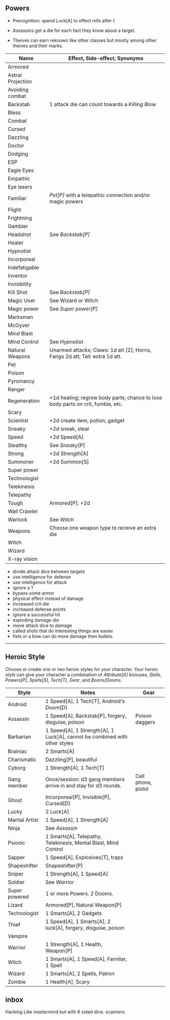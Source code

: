 ## Powers

- Precognition: spend Luck[A] to effect rolls after t

- Assassins get a die for each fact they know about a target.

- Theives can earn reknown like other classes but mostly among other theives and their marks.

| Name              | Effect, Side-effect, Synonyms                                                |
|-------------------|------------------------------------------------------------------------------|
| Armored           |                                                                              |
| Astral Projection |                                                                              |
| Avoiding combat   |                                                                              |
| Backstab          | 1 attack die can count towards a *Killing Blow*                              |
| Bless             |                                                                              |
| Combat            |                                                                              |
| Cursed            |                                                                              |
| Dazzling          |                                                                              |
| Doctor            |                                                                              |
| Dodging           |                                                                              |
| ESP               |                                                                              |
| Eagle Eyes        |                                                                              |
| Empathic          |                                                                              |
| Eye lasers        |                                                                              |
| Familiar          | *Pet[P]* with a telepathic connection and/or magic powers                    |
| Flight            |                                                                              |
| Frightning        |                                                                              |
| Gambler           |                                                                              |
| Headshot          | See *Backstab[P]*                                                            |
| Healer            |                                                                              |
| Hypnotist         |                                                                              |
| Incorporeal       |                                                                              |
| Indefatigable     |                                                                              |
| Inventor          |                                                                              |
| Invisibility      |                                                                              |
| Kill Shot         | See *Backstab[P]*                                                            |
| Magic User        | See Wizard or Witch                                                          |
| Magic power       | See *Super power[P]*                                                         |
| Marksman          |                                                                              |
| McGyver           |                                                                              |
| Mind Blast        |                                                                              |
| Mind Control      | See *Hypnotist*                                                              |
| Natural Weapons   | Unarmed attacks; Claws: 1d att [2]; Horns, Fangs 2d att; Tail: extra 1d att. |
| Pet               |                                                                              |
| Poison            |                                                                              |
| Pyromancy         |                                                                              |
| Ranger            |                                                                              |
| Regeneration      | +1d healing; regrow body parts; chance to lose body parts on crit, fumble, etc.                                                                             |
| Scary             |                                                                              |
| Scientist         | +2d create item, potion, gadget                                                                             |
| Sneaky            | +2d sneak, steal                                                                             |
| Speed             | +2d Speed[A]                                                                              |
| Stealthy          | See *Sneaky*[P]                                                                             |
| Strong            | +2d *Strength*[A]                                                                             |
| Summoner          | +2d Summon[S]                                                                             |
| Super power       |                                                                              |
| Technologist      |                                                                              |
| Telekinesis       |                                                                              |
| Telepathy         |                                                                              |
| Tough             |  Armored[P]; +2d                                                                           |
| Wall Crawler      |                                                                              |
| Warlock           | See *Witch*                                                                  |
| Weapons           | Choose one weapon type to receive an extra die                               |
| Witch             |                                                                              |
| Wizard            |                                                                              |
| X-ray vision      |                                                                              |

* divide attack dice between targets
* use intelligence for defense
* use intelligence for attack
* ignore a 1
* bypass some armor
* physical effect instead of damage
* increased crit die
* increased defense points
* ignore a successful hit
* exploding damage die
* move attack dice to damage
* called shots that do interesting things are easier
* fists or a bow can do more damage then bullets.

----


## Heroic Style
Choose or create one or two heroic styles for your character.
Your heroic style can give your character a combination of *Attribute[A]* bonuses, *Skills*, *Powers[P]*, *Spells[S]*, *Tech[T]*, *Gear*, and *Boons*/*Dooms*.

| Style          | Notes                                                             | Gear               |
|----------------|-------------------------------------------------------------------|--------------------|
| Android        | 1 Speed[A], 1 Tech[T], Android's Doom[D]                             |                    |
| Assassin       | 1 Speed[A], Backstab[P], forgery, disguise, poison                   | Poison daggers     |
| Barbarian      | 1 Speed[A], 1 Strength[A], 1 Luck[A], cannot be combined with other styles |                    |
| Brainiac       | 2 Smarts[A]                                                          |                    |
| Charismatic    | Dazzling[P], beautiful                                            |                    |
| Cyborg         | 1 Strength[A], 1 Tech[T]                                             |                    |
| Gang member    | Once/session: d3 gang members arrive in and stay for d3 rounds.   | Cell phone, pistol |
| Ghost          | Incorporeal[P], Invisible[P], Cursed[D]                           |                    |
| Lucky          | 2 Luck[A]                                                            |                    |
| Martial Artist | 1 Speed[A], 1 Strength[A]                                               |                    |
| Ninja          | See *Assassin*                                                    |                    |
| Psionic        | 1 Smarts[A], Telepathy, Telekinesis, Mental Blast, Mind Control      |                    |
| Sapper         | 1 Speed[A], Explosives[T], traps                                     |                    |
| Shapeshifter   | Shapeshifter[P]                                                   |                    |
| Sniper         | 1 Strength[A], 1 Speed[A]                                               |                    |
| Soldier        | See *Warrior*                                                      |                    |
| Super powered  | 1 or more Powers. 2 Dooms.                                        |                    |
| Lizard         | Armored[P], Natural Weapon[P]                                     |                    |
| Technologist   | 1 Smarts[A], 2 Gadgets                                               |                    |
| Thief          | 1 Speed[A], 1 Smarts[A], 2 luck[A], forgery, disguise, poison              |                    |
| Vampire        |                                                                   |                    |
| Warrior        | 1 Strength[A], 1 Health, Weapon[P]                                   |                    |
| Witch          | 1 Smarts[A], 1 Speed[A], Familiar, 1 Spell                              |                    |
| Wizard         | 1 Smarts[A], 2 Spells, Patron                                        |                    |
| Zombie         | 1 Health[A], Scary                                                   |                    |


## inbox
Hacking
Like mastermind but with 6 sided dice.
scanners